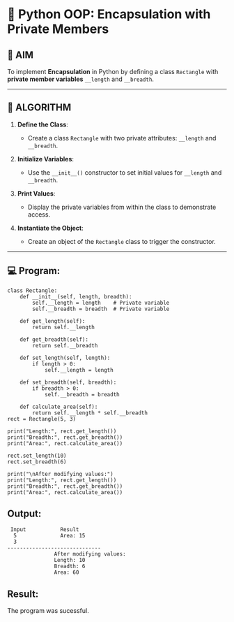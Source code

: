 # 🐍 Python OOP: Encapsulation with Private Members

## 🎯 AIM

To implement **Encapsulation** in Python by defining a class `Rectangle` with **private member variables** `__length` and `__breadth`.

---

## 🧠 ALGORITHM

1. **Define the Class**:
   - Create a class `Rectangle` with two private attributes: `__length` and `__breadth`.

2. **Initialize Variables**:
   - Use the `__init__()` constructor to set initial values for `__length` and `__breadth`.

3. **Print Values**:
   - Display the private variables from within the class to demonstrate access.

4. **Instantiate the Object**:
   - Create an object of the `Rectangle` class to trigger the constructor.

---

## 💻 Program:
```
class Rectangle:
    def __init__(self, length, breadth):
        self.__length = length    # Private variable
        self.__breadth = breadth  # Private variable

    def get_length(self):
        return self.__length

    def get_breadth(self):
        return self.__breadth

    def set_length(self, length):
        if length > 0:
            self.__length = length

    def set_breadth(self, breadth):
        if breadth > 0:
            self.__breadth = breadth

    def calculate_area(self):
        return self.__length * self.__breadth
rect = Rectangle(5, 3)

print("Length:", rect.get_length())
print("Breadth:", rect.get_breadth())
print("Area:", rect.calculate_area())

rect.set_length(10)
rect.set_breadth(6)

print("\nAfter modifying values:")
print("Length:", rect.get_length())
print("Breadth:", rect.get_breadth())
print("Area:", rect.calculate_area())
```
## Output:
```
 Input           Result
  5              Area: 15
  3
------------------------------
               After modifying values:
               Length: 10
               Breadth: 6
               Area: 60
```
## Result:
The program was sucessful.
